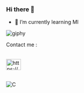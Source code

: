 



### Hi there 👋


- 🌱 I’m currently learning Ml


![giphy](https://user-images.githubusercontent.com/77393687/192732927-db2bcc64-4a84-4fca-a4dc-3dfa33afb3e1.gif)

Contact me :
<br/> <br/>

<a href="https://www.kaggle.com/elmangazayi"><img align="center" src="https://raw.githubusercontent.com/rahuldkjain/github-profile-readme-generator/master/src/images/icons/Social/kaggle.svg" alt="https://www.kaggle.com/elmangazayi" height="30" width="40" style="max-width: 100%;"></a>

<br/>

<img src="https://camo.githubusercontent.com/5859172……3d666f7…" alt="C" data-canonical-src="https://img.shields.io/badge/c-%2300599C.svg?style=for-the-badge&logo=c&logoColor=white" style="max-width: 100%;">




